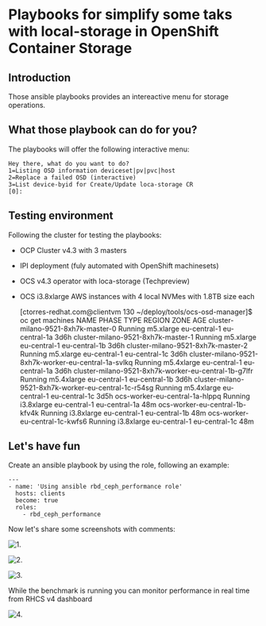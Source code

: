 # Playbooks for simplify some taks with local-storage in OpenShift Container Storage

## Introduction 
Those ansible playbooks provides an intereactive menu for storage operations.

## What those playbook can do for you?
The playbooks will offer the following interactive menu:
    
    Hey there, what do you want to do?
    1=Listing OSD information deviceset|pv|pvc|host
    2=Replace a failed OSD (interactive)
    3=List device-byid for Create/Update loca-storage CR
    [0]:

## Testing environment
Following the cluster for testing the playbooks:
- OCP Cluster v4.3 with 3 masters
- IPI deployment (fuly automated with OpenShift machinesets)
- OCS v4.3 operator with loca-storage (Techpreview)
- OCS i3.8xlarge AWS instances with 4 local NVMes with 1.8TB size each

    [ctorres-redhat.com@clientvm 130 ~/deploy/tools/ocs-osd-manager]$ oc get machines
    NAME                                                   PHASE     TYPE         REGION         ZONE            AGE
    cluster-milano-9521-8xh7k-master-0                     Running   m5.xlarge    eu-central-1   eu-central-1a   3d6h
    cluster-milano-9521-8xh7k-master-1                     Running   m5.xlarge    eu-central-1   eu-central-1b   3d6h
    cluster-milano-9521-8xh7k-master-2                     Running   m5.xlarge    eu-central-1   eu-central-1c   3d6h
    cluster-milano-9521-8xh7k-worker-eu-central-1a-svlkq   Running   m5.4xlarge   eu-central-1   eu-central-1a   3d6h
    cluster-milano-9521-8xh7k-worker-eu-central-1b-g7lfr   Running   m5.4xlarge   eu-central-1   eu-central-1b   3d6h
    cluster-milano-9521-8xh7k-worker-eu-central-1c-r54sg   Running   m5.4xlarge   eu-central-1   eu-central-1c   3d5h
    ocs-worker-eu-central-1a-hlppq                         Running   i3.8xlarge   eu-central-1   eu-central-1a   48m
    ocs-worker-eu-central-1b-kfv4k                         Running   i3.8xlarge   eu-central-1   eu-central-1b   48m
    ocs-worker-eu-central-1c-kwfs6                         Running   i3.8xlarge   eu-central-1   eu-central-1c   48m

## Let's have fun

Create an ansible playbook by using the role, following an example:

    ---
    - name: 'Using ansible rbd_ceph_performance role'
      hosts: clients
      become: true
      roles:
        - rbd_ceph_performance

Now let's share some screenshots with comments:

![1.](1.png)

![2.](2.png)

![3.](3.png)

While the benchmark is running you can monitor performance in real time  from RHCS v4 dashboard  

![4.](4.png)
